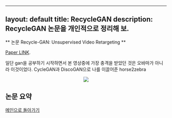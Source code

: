 
---
layout: default
title: RecycleGAN
description: RecycleGAN 논문을 개인적으로 정리해 보. 
---

** 논문 Recycle-GAN: Unsupervised Video Retargeting **

[Paper LINK](https://arxiv.org/pdf/1808.05174.pdf).

일단 gan을 공부하기 시작하면서 본 영상중에 가장 충격을 받았던 것은 오바마가 아니라 이것이었다.
CycleGAN과 DiscoGAN으로 나를 이끌어준 horse2zebra

<p align="center">
    <img src="http://5b0988e595225.cdn.sohucs.com/images/20180912/6edfe8819f7b467f8060b9e83fc2e031.gif" />
</p>


## 논문 요약 




[메인으로 돌아가기](./)
